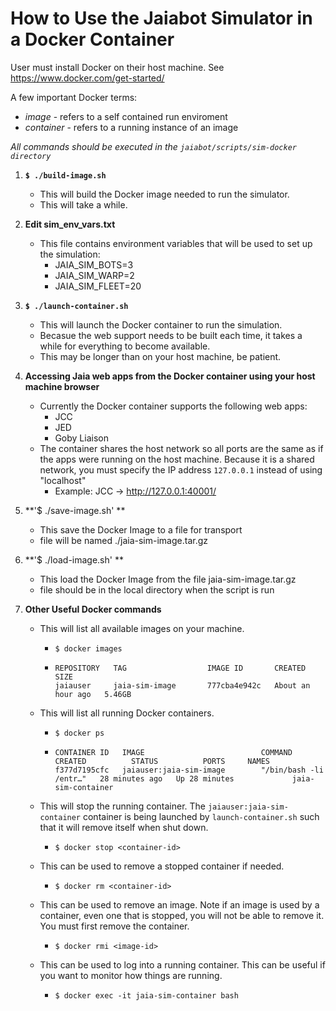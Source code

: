 # How to Use the Jaiabot Simulator in a Docker Container

User must install Docker on their host machine.  See https://www.docker.com/get-started/

A few important Docker terms:
* *image* - refers to a self contained run enviroment
* *container* - refers to a running instance of an image

*All commands should be executed in the `jaiabot/scripts/sim-docker directory`*

1.  **`$ ./build-image.sh`**
    * This will build the Docker image needed to run the simulator.
    * This will take a while.

2.  **Edit sim_env_vars.txt**
    * This file contains environment variables that will be used to set up the simulation:
        * JAIA_SIM_BOTS=3
        * JAIA_SIM_WARP=2
        * JAIA_SIM_FLEET=20

3.  **`$ ./launch-container.sh`**
    * This will launch the Docker container to run the simulation.
    * Becasue the web support needs to be built each time, it takes a while for everything to become available.
    * This may be longer than on your host machine, be patient.

4.  **Accessing Jaia web apps from the Docker container using your host machine browser**
    * Currently the Docker container supports the following web apps:
        * JCC
        * JED
        * Goby Liaison
    * The container shares the host network so all ports are the same as if the apps were running on the host machine.
    Because it is a shared network, you must specify the IP address `127.0.0.1` instead of using "localhost"
        * Example: JCC -> http://127.0.0.1:40001/

5.  **'$ ./save-image.sh' **
    * This save the Docker Image to a file for transport
    * file will be named ./jaia-sim-image.tar.gz

6.  **'$ ./load-image.sh' **
    * This load the Docker Image from the file jaia-sim-image.tar.gz
    * file should be in the local directory when the script is run
    
7. **Other Useful Docker commands**
    * This will list all available images on your machine.
        * `$ docker images`
        * ```
          REPOSITORY   TAG                  IMAGE ID       CREATED             SIZE
          jaiauser     jaia-sim-image       777cba4e942c   About an hour ago   5.46GB
          ```
   
    * This will list all running Docker containers.
        * `$ docker ps`
        * ```
          CONTAINER ID   IMAGE                          COMMAND                  CREATED          STATUS          PORTS     NAMES
          f377d7195cfc   jaiauser:jaia-sim-image        "/bin/bash -li /entr…"   28 minutes ago   Up 28 minutes             jaia-sim-container
          ```
    * This will stop the running container. The `jaiauser:jaia-sim-container` container
    is being launched by `launch-container.sh` such that it will remove itself when shut down.
        * `$ docker stop <container-id>`

    * This can be used to remove a stopped container if needed.
        * `$ docker rm <container-id>`

    * This can be used to remove an image. Note if an image is used by a container, even one that is stopped, you will not be able to remove it. You must first remove the container.
        * `$ docker rmi <image-id>`

    * This can be used to log into a running container. This can be useful if you want to monitor how things are running.
        * `$ docker exec -it jaia-sim-container bash`


